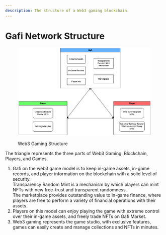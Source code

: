 ```yaml
---
description: The structure of a Web3 gaming blockchain.
---
```


# Gafi Network Structure

<figure><img src="../../.gitbook/assets/Gafi_web3_gaming-Gafi Structure.drawio (1) (2).png" alt=""><figcaption><p>Web3 Gaming Structure</p></figcaption></figure>

The triangle represents the three parts of Web3 Gaming: Blockchain, Players, and Games.

1. Gafi on the web3 game model is to keep in-game assets, in-game records, and player information on the blockchain with a solid level of security.\
   Transparency Random Mint is a mechanism by which players can mint NFTs with new free-trust and transparent randomness.\
   The marketplace provides outstanding value to in-game finance, where players are free to perform a variety of financial operations with their assets.
2. Players on this model can enjoy playing the game with extreme control over their in-game assets, and freely trade NFTs on Gafi Market.
3. Web3 gaming represents the game studio, with exclusive features, games can easily create and manage collections and NFTs in minutes.
